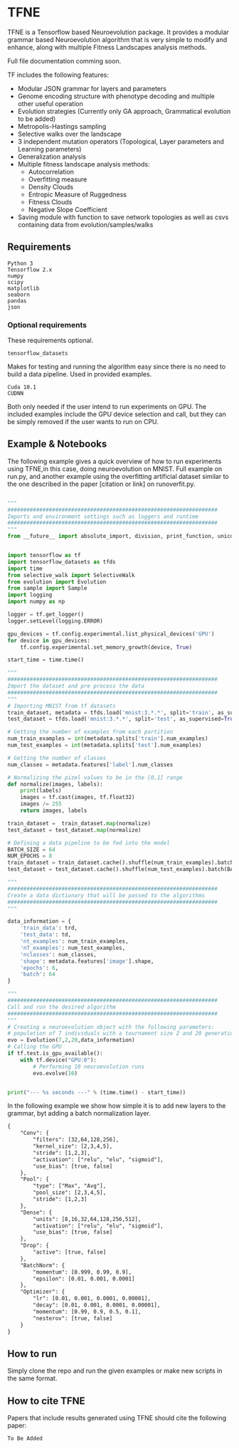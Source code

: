 # TFNE

TFNE is a Tensorflow based Neuroevolution package. It provides a modular grammar based Neuroevolution algorithm that is very simple to modify and enhance, along with multiple Fitness Landscapes analysis methods.

Full file documentation comming soon.


TF includes the following features:

  * Modular JSON grammar for layers and parameters
  * Genome encoding structure with phenotype decoding and multiple other useful operation
  * Evolution strategies (Currently only GA approach, Grammatical evolution to be added)
  * Metropolis-Hastings sampling
  * Selective walks over the landscape
  * 3 independent mutation operators (Topological, Layer parameters and Learning parameters)
  * Generalization analysis
  * Multiple fitness landscape analysis methods:
    * Autocorrelation
    * Overfitting measure
    * Density Clouds
    * Entropic Measure of Ruggedness
    * Fitness Clouds
    * Negative Slope Coefficient
  * Saving module with function to save network topologies as well as csvs containing data from evolution/samples/walks  


## Requirements

```
Python 3
Tensorflow 2.x
numpy
scipy
matplotlib
seaborn
pandas
json
```
### Optional requirements
These requirements optional.
```
tensorflow_datasets 
```
Makes for testing and running the algorithm easy since there is no need to build a data pipeline. Used in provided examples.

```
Cuda 10.1
CUDNN
```
Both only needed if the user intend to run experiments on GPU. The included examples include the GPU device selection and call, but they can be simply removed if the user wants to run on CPU.

## Example & Notebooks

The following example gives a quick overview of how to run experiments using TFNE,in this case, doing neuroevolution on MNIST.  Full example on run.py, and another example using the overfitting artificial dataset similar to the one described in the paper [citation or link] on runoverfit.py.

```python

"""
##################################################################
Imports and environment settings such as loggers and runtime 
##################################################################
"""
from __future__ import absolute_import, division, print_function, unicode_literals


import tensorflow as tf
import tensorflow_datasets as tfds
import time
from selective_walk import SelectiveWalk
from evolution import Evolution
from sample import Sample
import logging
import numpy as np

logger = tf.get_logger()
logger.setLevel(logging.ERROR)

gpu_devices = tf.config.experimental.list_physical_devices('GPU')
for device in gpu_devices:
    tf.config.experimental.set_memory_growth(device, True)

start_time = time.time()

"""
##################################################################
Import the dataset and pre process the data 
##################################################################
"""
# Importing MNIST from tf datasets
train_dataset, metadata = tfds.load('mnist:3.*.*', split='train', as_supervised=True, with_info=True)
test_dataset = tfds.load('mnist:3.*.*', split='test', as_supervised=True)

# Getting the number of examples from each partition
num_train_examples = int(metadata.splits['train'].num_examples)
num_test_examples = int(metadata.splits['test'].num_examples)

# Getting the number of classes
num_classes = metadata.features['label'].num_classes

# Normalizing the pizel values to be in the [0,1] range
def normalize(images, labels):
    print(labels)
    images = tf.cast(images, tf.float32)
    images /= 255
    return images, labels

train_dataset =  train_dataset.map(normalize)
test_dataset = test_dataset.map(normalize)

# Defining a data pipeline to be fed into the model
BATCH_SIZE = 64
NUM_EPOCHS = 8
train_dataset = train_dataset.cache().shuffle(num_train_examples).batch(BATCH_SIZE).repeat(NUM_EPOCHS)
test_dataset = test_dataset.cache().shuffle(num_test_examples).batch(BATCH_SIZE).repeat(1)

"""
##################################################################
Create a data dictionary that will be passed to the algorithms
##################################################################
"""

data_information = {
    'train_data': trd,
    'test_data': td,
    'nt_examples': num_train_examples,
    'nT_examples': num_test_examples,
    'nclasses': num_classes,
    'shape': metadata.features['image'].shape,
    'epochs': 6,
    'batch': 64
}

"""
##################################################################
Call and run the desired algorithm
##################################################################
"""
# Creating a neuroevolution object with the following parameters:
# population of 7 individuals with a tournament size 2 and 20 generations
evo = Evolution(7,2,20,data_information) 
# Calling the GPU
if tf.test.is_gpu_available():
    with tf.device("GPU:0"):
        # Performing 10 neuroevolution runs
        evo.evolve(10)


print("--- %s seconds ---" % (time.time() - start_time))
```
In the following example we show how simple it is to add new layers to the grammar, byt adding a batch normalization layer.

```xml
{
    "Conv": {
        "filters": [32,64,128,256],
        "kernel_size": [2,3,4,5],
        "stride": [1,2,3],
        "activation": ["relu", "elu", "sigmoid"],
        "use_bias": [true, false]
    },
    "Pool": {
        "type": ["Max", "Avg"],
        "pool_size": [2,3,4,5],
        "stride": [1,2,3]
    },
    "Dense": {
        "units": [8,16,32,64,128,256,512],
        "activation": ["relu", "elu", "sigmoid"],
        "use_bias": [true, false]
    },
    "Drop": {
        "active": [true, false]
    },
    "BatchNorm": {
        "momentum": [0.999, 0.99, 0.9],
        "epsilon": [0.01, 0.001, 0.0001]
    },
    "Optimizer": {
        "lr": [0.01, 0.001, 0.0001, 0.00001],
        "decay": [0.01, 0.001, 0.0001, 0.00001],
        "momentum": [0.99, 0.9, 0.5, 0.1],
        "nesterov": [true, false]
    }
}
```

## How to run
Simply clone the repo and run the given examples or make new scripts in the same format.


## How to cite TFNE
Papers that include results generated using TFNE should cite the following paper:

```xml
To Be Added 
```
